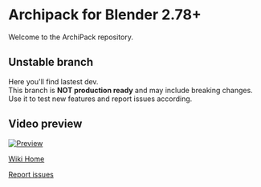# Archipack for Blender 2.78+

Welcome to the ArchiPack repository.

## Unstable branch
Here you'll find lastest dev.  
This branch is **NOT production ready** and may include breaking changes.  
Use it to test new features and report issues according.  

## Video preview
[![Preview](https://img.youtube.com/vi/OdXweTrZ6VY/0.jpg)](https://www.youtube.com/watch?v=OdXweTrZ6VY)


[Wiki Home](https://github.com/s-leger/archipack/wiki)   
 

[Report issues](https://github.com/s-leger/archipack/issues)  
